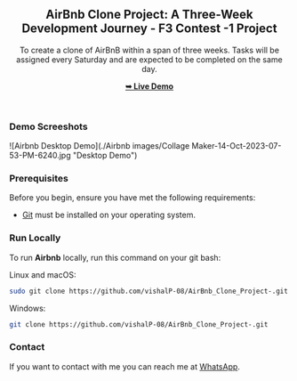 <div align="center">
  <h2 align="center">AirBnb Clone Project: A Three-Week Development Journey - F3 Contest -1 Project</h2>

 To create a clone of AirBnB within a span of three weeks. Tasks will be assigned every Saturday and are expected to be completed on the same day.

  <a href="https://vishalp-08.github.io/AirBnb_Clone_Project-/"><strong>➥ Live Demo</strong></a>

</div>

<br />

### Demo Screeshots

![Airbnb Desktop Demo](./Airbnb images/Collage Maker-14-Oct-2023-07-53-PM-6240.jpg "Desktop Demo")



### Prerequisites

Before you begin, ensure you have met the following requirements:

* [Git](https://git-scm.com/downloads "Download Git") must be installed on your operating system.

### Run Locally

To run **Airbnb** locally, run this command on your git bash:

Linux and macOS:

```bash
sudo git clone https://github.com/vishalP-08/AirBnb_Clone_Project-.git
```

Windows:

```bash
git clone https://github.com/vishalP-08/AirBnb_Clone_Project-.git
```

### Contact

If you want to contact with me you can reach me at [WhatsApp](https://wa.me/917992199075).

